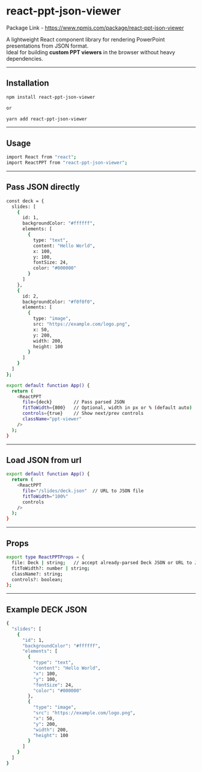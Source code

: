 # react-ppt-json-viewer

Package Link - https://www.npmjs.com/package/react-ppt-json-viewer

A lightweight React component library for rendering PowerPoint presentations from JSON format.  
Ideal for building **custom PPT viewers** in the browser without heavy dependencies.

---

## Installation
```bash
npm install react-ppt-json-viewer

or

yarn add react-ppt-json-viewer
```
---

## Usage 

```bash
import React from "react";
import ReactPPT from "react-ppt-json-viewer";
```
---

## Pass JSON directly
```bash
const deck = {
  slides: [
    {
      id: 1,
      backgroundColor: "#ffffff",
      elements: [
        {
          type: "text",
          content: "Hello World",
          x: 100,
          y: 100,
          fontSize: 24,
          color: "#000000"
        }
      ]
    },
    {
      id: 2,
      backgroundColor: "#f0f0f0",
      elements: [
        {
          type: "image",
          src: "https://example.com/logo.png",
          x: 50,
          y: 200,
          width: 200,
          height: 100
        }
      ]
    }
  ]
};

export default function App() {
  return (
    <ReactPPT
      file={deck}        // Pass parsed JSON
      fitToWidth={800}   // Optional, width in px or % (default auto)
      controls={true}    // Show next/prev controls
      className="ppt-viewer"
    />
  );
}

```
---

## Load JSON from url

```bash
export default function App() {
  return (
    <ReactPPT
      file="/slides/deck.json"  // URL to JSON file
      fitToWidth="100%"
      controls
    />
  );
}
```
---

## Props

```bash
export type ReactPPTProps = {
  file: Deck | string;   // accept already-parsed Deck JSON or URL to JSON
  fitToWidth?: number | string;
  className?: string;
  controls?: boolean;
};
```
---

## Example DECK JSON 

```bash
{
  "slides": [
    {
      "id": 1,
      "backgroundColor": "#ffffff",
      "elements": [
        {
          "type": "text",
          "content": "Hello World",
          "x": 100,
          "y": 100,
          "fontSize": 24,
          "color": "#000000"
        },
        {
          "type": "image",
          "src": "https://example.com/logo.png",
          "x": 50,
          "y": 200,
          "width": 200,
          "height": 100
        }
      ]
    }
  ]
}
```




